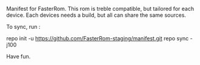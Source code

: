 Manifest for FasterRom.
This rom is treble compatible, but tailored for each device.
Each devices needs a build, but all can share the same sources. 

To sync, run :

repo init -u https://github.com/FasterRom-staging/manifest.git
repo sync -j100

Have fun.
